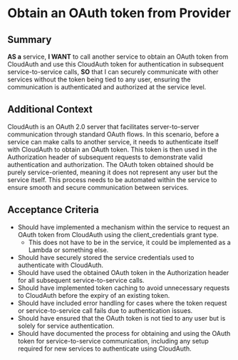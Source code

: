 
# Obtain an OAuth token from Provider
## Summary
[//]:# (This should be descriptive enough to frame the Story, at a high level, as well as include any additional resources needed to complete the Story.)

**AS a** service,
**I WANT** to call another service to obtain an OAuth token from CloudAuth and use this CloudAuth token for authentication in subsequent service-to-service calls,
**SO** that I can securely communicate with other services without the token being tied to any user, ensuring the communication is authenticated and authorized at the service level.

## Additional Context
[//]:# (This should be descriptive enough to frame the story as well as include any additional resources needed to accomplish the Story.)

CloudAuth is an OAuth 2.0 server that facilitates server-to-server communication through standard OAuth flows. In this scenario, before a service can make calls to another service, it needs to authenticate itself with CloudAuth to obtain an OAuth token. This token is then used in the Authorization header of subsequent requests to demonstrate valid authentication and authorization. The OAuth token obtained should be purely service-oriented, meaning it does not represent any user but the service itself. This process needs to be automated within the service to ensure smooth and secure communication between services.

## Acceptance Criteria
[//]:# (This is a very explicit list of everything that is required to be completed, in the past tense, to finish the story. Each line starts with 'should have'.)
[//]:# (Refer to https://w.amazon.com/bin/view/Users/ailor/UserStoriesandTickets#HOtherAcceptanceCriteriaformats for more information on Acceptance Criteria formats)

- Should have implemented a mechanism within the service to request an OAuth token from CloudAuth using the client_credentials grant type.
    - This does not have to be in the service, it could be implemented as a Lambda or something else.
- Should have securely stored the service credentials used to authenticate with CloudAuth.
- Should have used the obtained OAuth token in the Authorization header for all subsequent service-to-service calls.
- Should have implemented token caching to avoid unnecessary requests to CloudAuth before the expiry of an existing token.
- Should have included error handling for cases where the token request or service-to-service call fails due to authentication issues.
- Should have ensured that the OAuth token is not tied to any user but is solely for service authentication.
- Should have documented the process for obtaining and using the OAuth token for service-to-service communication, including any setup required for new services to authenticate using CloudAuth.
